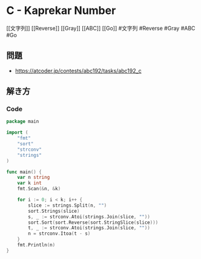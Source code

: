 # C - Kaprekar Number
[[文字列]] [[Reverse]] [[Gray]] [[ABC]] [[Go]]
#文字列 #Reverse #Gray #ABC #Go 

## 問題
- https://atcoder.jp/contests/abc192/tasks/abc192_c

## 解き方
### Code
```go
package main

import (
	"fmt"
	"sort"
	"strconv"
	"strings"
)

func main() {
	var n string
	var k int
	fmt.Scan(&n, &k)

	for i := 0; i < k; i++ {
		slice := strings.Split(n, "")
		sort.Strings(slice)
		s, _ := strconv.Atoi(strings.Join(slice, ""))
		sort.Sort(sort.Reverse(sort.StringSlice(slice)))
		t, _ := strconv.Atoi(strings.Join(slice, ""))
		n = strconv.Itoa(t - s)
	}
	fmt.Println(n)
}
```